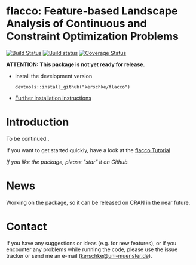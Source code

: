 flacco: Feature-based Landscape Analysis of Continuous and Constraint Optimization Problems
==========================

[![Build Status](https://travis-ci.org/kerschke/flacco.png)](https://travis-ci.org/kerschke/flacco)
[![Build status](https://ci.appveyor.com/api/projects/status/cd170v2xlpw8db47/branch/master?svg=true)](https://ci.appveyor.com/project/kerschke/flacco/branch/master)
[![Coverage Status](https://coveralls.io/repos/kerschke/flacco/badge.svg)](https://coveralls.io/r/kerschke/flacco)

**ATTENTION: This package is not yet ready for release.**

* Install the development version

    ```splus
    devtools::install_github("kerschke/flacco")
    ```

* [Further installation instructions](https://githubkagesInfo/wiki/Installation-Information)


Introduction
============

To be continued..

If you want to get started quickly, have a look at the [flacco Tutorial](http://kerschke.github.io/flacco-tutorial/site/)

*If you like the package, please "star" it on Github.*


News
====

Working on the package, so it can be released on CRAN in the near future.


Contact
============

If you have any suggestions or ideas (e.g. for new features), or if you encounter any problems while running the code, please use the issue tracker or send me an e-mail (kerschke@uni-muenster.de).
